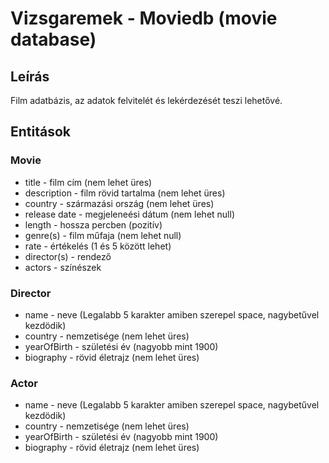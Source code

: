 # Vizsgaremek - Moviedb (movie database)

## Leírás
Film adatbázis, az adatok felvitelét és lekérdezését teszi lehetővé.

## Entitások

### Movie
* title - film cím (nem lehet üres)
* description - film rövid tartalma (nem lehet üres)
* country - származási ország (nem lehet üres)
* release date - megjeleneési dátum (nem lehet null)
* length - hossza percben (pozitív)
* genre(s) - film műfaja (nem lehet null)
* rate - értékelés (1 és 5 között lehet)
* director(s) - rendező 
* actors - színészek
### Director
* name - neve (Legalabb 5 karakter amiben szerepel space, nagybetűvel kezdödik)
* country - nemzetisége (nem lehet üres)
* yearOfBirth - születési év (nagyobb mint 1900)
* biography - rövid életrajz (nem lehet üres)
### Actor
* name - neve (Legalabb 5 karakter amiben szerepel space, nagybetűvel kezdödik)
* country - nemzetisége (nem lehet üres)
* yearOfBirth - születési év (nagyobb mint 1900)
* biography - rövid életrajz (nem lehet üres)
